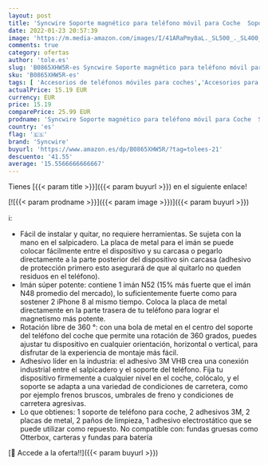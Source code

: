```yaml
---
layout: post
title: 'Syncwire Soporte magnético para teléfono móvil para Coche  Soporte magnético para teléfono móvil  Soporte Ajustable para salpicadero  Compatible con iPhone  Samsung  Huawei  etc.'
date: 2022-01-23 20:57:39
image: 'https://m.media-amazon.com/images/I/41ARaPmy8aL._SL500_._SL400_.jpg'
comments: true
category: ofertas
author: 'tole.es'
slug: 'B0865XHW5R-es Syncwire Soporte magnético para teléfono móvil para Coche...'
sku: 'B0865XHW5R-es'
tags: [ 'Accesorios de teléfonos móviles para coches','Accesorios para móviles','Comunicación móvil y accesorios','Cunas de teléfonos móviles para coches','Electrónica','iphone','syncwire', ]
actualPrice: 15.19 EUR
currency: EUR
price: 15.19
comparePrice: 25.99 EUR
prodname: 'Syncwire Soporte magnético para teléfono móvil para Coche  Soporte magnético para teléfono móvil  Soporte Ajustable para salpicadero  Compatible con iPhone  Samsung  Huawei  etc.'
country: 'es'
flag: '🇪🇸'
brand: 'Syncwire'
buyurl: 'https://www.amazon.es/dp/B0865XHW5R/?tag=tolees-21'
descuento: '41.55'
average: '15.5566666666667'
---
```


Tienes [{{< param title >}}]({{< param buyurl >}}) en el siguiente enlace!

[![{{< param prodname >}}]({{< param image >}})]({{< param buyurl >}})

ℹ️:

- Fácil de instalar y quitar, no requiere herramientas. Se sujeta con la mano en el salpicadero. La placa de metal para el imán se puede colocar fácilmente entre el dispositivo y su carcasa o pegarlo directamente a la parte posterior del dispositivo sin carcasa (adhesivo de protección primero esto asegurará de que al quitarlo no queden residuos en el teléfono).
- Imán súper potente: contiene 1 imán N52 (15% más fuerte que el imán N48 promedio del mercado), lo suficientemente fuerte como para sostener 2 iPhone 8 al mismo tiempo. Coloca la placa de metal directamente en la parte trasera de tu teléfono para lograr el magnetismo más potente.
- Rotación libre de 360 °: con una bola de metal en el centro del soporte del teléfono del coche que permite una rotación de 360 grados, puedes ajustar tu dispositivo en cualquier orientación, horizontal o vertical, para disfrutar de la experiencia de montaje más fácil.
- Adhesivo líder en la industria: el adhesivo 3M VHB crea una conexión industrial entre el salpicadero y el soporte del teléfono. Fija tu dispositivo firmemente a cualquier nivel en el coche, colócalo, y el soporte se adapta a una variedad de condiciones de carretera, como por ejemplo frenos bruscos, umbrales de freno y condiciones de carretera agresivas.
- Lo que obtienes: 1 soporte de teléfono para coche, 2 adhesivos 3M, 2 placas de metal, 2 paños de limpieza, 1 adhesivo electrostático que se puede utilizar como repuesto. No compatible con: fundas gruesas como Otterbox, carteras y fundas para batería

[🛒 Accede a la oferta!!]({{< param buyurl >}})
